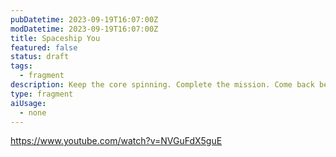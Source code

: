 ```yaml
---
pubDatetime: 2023-09-19T16:07:00Z
modDatetime: 2023-09-19T16:07:00Z
title: Spaceship You
featured: false
status: draft
tags:
  - fragment
description: Keep the core spinning. Complete the mission. Come back better than before. See you on Earth, Captain.
type: fragment
aiUsage:
  - none
---
```


https://www.youtube.com/watch?v=NVGuFdX5guE
